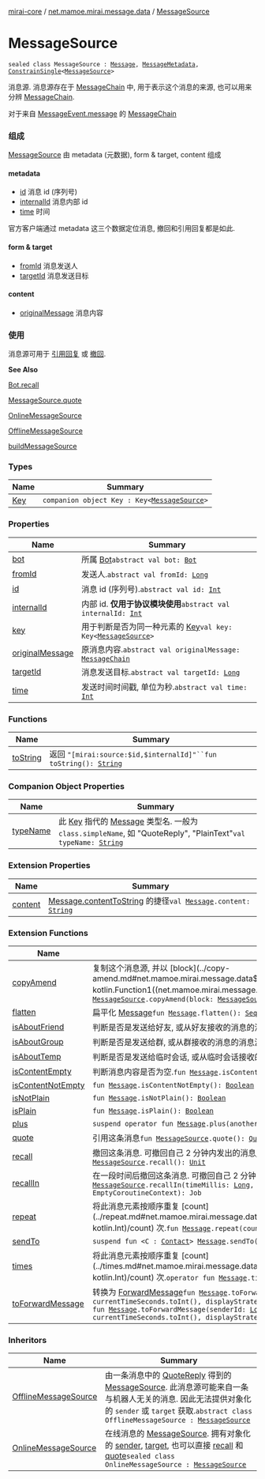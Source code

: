 [mirai-core](../../index.md) / [net.mamoe.mirai.message.data](../index.md) / [MessageSource](./index.md)

# MessageSource

`sealed class MessageSource : `[`Message`](../-message/index.md)`, `[`MessageMetadata`](../-message-metadata/index.md)`, `[`ConstrainSingle`](../-constrain-single/index.md)`<`[`MessageSource`](./index.md)`>`

消息源. 消息源存在于 [MessageChain](../-message-chain/index.md) 中, 用于表示这个消息的来源, 也可以用来分辨 [MessageChain](../-message-chain/index.md).

对于来自 [MessageEvent.message](../../net.mamoe.mirai.message/-message-event/message.md) 的 [MessageChain](../-message-chain/index.md)

### 组成

[MessageSource](./index.md) 由 metadata (元数据), form &amp; target, content 组成

#### metadata

* [id](id.md) 消息 id (序列号)
* [internalId](internal-id.md) 消息内部 id
* [time](time.md) 时间

官方客户端通过 metadata 这三个数据定位消息, 撤回和引用回复都是如此.

#### form &amp; target

* [fromId](from-id.md) 消息发送人
* [targetId](target-id.md) 消息发送目标

#### content

* [originalMessage](original-message.md) 消息内容

### 使用

消息源可用于 [引用回复](../-quote-reply/index.md) 或 [撤回](../../net.mamoe.mirai/-bot/recall.md).

**See Also**

[Bot.recall](../../net.mamoe.mirai/-bot/recall.md)

[MessageSource.quote](../quote.md)

[OnlineMessageSource](../-online-message-source/index.md)

[OfflineMessageSource](../-offline-message-source/index.md)

[buildMessageSource](../build-message-source.md)

### Types

| Name | Summary |
|---|---|
| [Key](-key/index.md) | `companion object Key : Key<`[`MessageSource`](./index.md)`>` |

### Properties

| Name | Summary |
|---|---|
| [bot](bot.md) | 所属 [Bot](../../net.mamoe.mirai/-bot/index.md)`abstract val bot: `[`Bot`](../../net.mamoe.mirai/-bot/index.md) |
| [fromId](from-id.md) | 发送人.`abstract val fromId: `[`Long`](https://kotlinlang.org/api/latest/jvm/stdlib/kotlin/-long/index.html) |
| [id](id.md) | 消息 id (序列号).`abstract val id: `[`Int`](https://kotlinlang.org/api/latest/jvm/stdlib/kotlin/-int/index.html) |
| [internalId](internal-id.md) | 内部 id. **仅用于协议模块使用**`abstract val internalId: `[`Int`](https://kotlinlang.org/api/latest/jvm/stdlib/kotlin/-int/index.html) |
| [key](key.md) | 用于判断是否为同一种元素的 [Key](../-message/-key/index.md)`val key: Key<`[`MessageSource`](./index.md)`>` |
| [originalMessage](original-message.md) | 原消息内容.`abstract val originalMessage: `[`MessageChain`](../-message-chain/index.md) |
| [targetId](target-id.md) | 消息发送目标.`abstract val targetId: `[`Long`](https://kotlinlang.org/api/latest/jvm/stdlib/kotlin/-long/index.html) |
| [time](time.md) | 发送时间时间戳, 单位为秒.`abstract val time: `[`Int`](https://kotlinlang.org/api/latest/jvm/stdlib/kotlin/-int/index.html) |

### Functions

| Name | Summary |
|---|---|
| [toString](to-string.md) | 返回 `"[mirai:source:$id,$internalId]"``fun toString(): `[`String`](https://kotlinlang.org/api/latest/jvm/stdlib/kotlin/-string/index.html) |

### Companion Object Properties

| Name | Summary |
|---|---|
| [typeName](type-name.md) | 此 [Key](../-message/-key/index.md) 指代的 [Message](../-message/index.md) 类型名. 一般为 `class.simpleName`, 如 "QuoteReply", "PlainText"`val typeName: `[`String`](https://kotlinlang.org/api/latest/jvm/stdlib/kotlin/-string/index.html) |

### Extension Properties

| Name | Summary |
|---|---|
| [content](../content.md) | [Message.contentToString](../-message/content-to-string.md) 的捷径`val `[`Message`](../-message/index.md)`.content: `[`String`](https://kotlinlang.org/api/latest/jvm/stdlib/kotlin/-string/index.html) |

### Extension Functions

| Name | Summary |
|---|---|
| [copyAmend](../copy-amend.md) | 复制这个消息源, 并以 [block](../copy-amend.md#net.mamoe.mirai.message.data$copyAmend(net.mamoe.mirai.message.data.MessageSource, kotlin.Function1((net.mamoe.mirai.message.data.MessageSourceAmender, kotlin.Unit)))/block) 修改`fun `[`MessageSource`](./index.md)`.copyAmend(block: `[`MessageSourceAmender`](../-message-source-amender/index.md)`.() -> `[`Unit`](https://kotlinlang.org/api/latest/jvm/stdlib/kotlin/-unit/index.html)`): `[`OfflineMessageSource`](../-offline-message-source/index.md) |
| [flatten](../flatten.md) | 扁平化 [Message](../-message/index.md)`fun `[`Message`](../-message/index.md)`.flatten(): `[`Sequence`](https://kotlinlang.org/api/latest/jvm/stdlib/kotlin.sequences/-sequence/index.html)`<`[`SingleMessage`](../-single-message.md)`>` |
| [isAboutFriend](../is-about-friend.md) | 判断是否是发送给好友, 或从好友接收的消息的消息源`fun `[`MessageSource`](./index.md)`.isAboutFriend(): `[`Boolean`](https://kotlinlang.org/api/latest/jvm/stdlib/kotlin/-boolean/index.html) |
| [isAboutGroup](../is-about-group.md) | 判断是否是发送给群, 或从群接收的消息的消息源`fun `[`MessageSource`](./index.md)`.isAboutGroup(): `[`Boolean`](https://kotlinlang.org/api/latest/jvm/stdlib/kotlin/-boolean/index.html) |
| [isAboutTemp](../is-about-temp.md) | 判断是否是发送给临时会话, 或从临时会话接收的消息的消息源`fun `[`MessageSource`](./index.md)`.isAboutTemp(): `[`Boolean`](https://kotlinlang.org/api/latest/jvm/stdlib/kotlin/-boolean/index.html) |
| [isContentEmpty](../is-content-empty.md) | 判断消息内容是否为空.`fun `[`Message`](../-message/index.md)`.isContentEmpty(): `[`Boolean`](https://kotlinlang.org/api/latest/jvm/stdlib/kotlin/-boolean/index.html) |
| [isContentNotEmpty](../is-content-not-empty.md) | `fun `[`Message`](../-message/index.md)`.isContentNotEmpty(): `[`Boolean`](https://kotlinlang.org/api/latest/jvm/stdlib/kotlin/-boolean/index.html) |
| [isNotPlain](../is-not-plain.md) | `fun `[`Message`](../-message/index.md)`.isNotPlain(): `[`Boolean`](https://kotlinlang.org/api/latest/jvm/stdlib/kotlin/-boolean/index.html) |
| [isPlain](../is-plain.md) | `fun `[`Message`](../-message/index.md)`.isPlain(): `[`Boolean`](https://kotlinlang.org/api/latest/jvm/stdlib/kotlin/-boolean/index.html) |
| [plus](../plus.md) | `suspend operator fun `[`Message`](../-message/index.md)`.plus(another: Flow<`[`Message`](../-message/index.md)`>): `[`MessageChain`](../-message-chain/index.md) |
| [quote](../quote.md) | 引用这条消息`fun `[`MessageSource`](./index.md)`.quote(): `[`QuoteReply`](../-quote-reply/index.md) |
| [recall](../recall.md) | 撤回这条消息. 可撤回自己 2 分钟内发出的消息, 和任意时间的群成员的消息.`suspend fun `[`MessageSource`](./index.md)`.recall(): `[`Unit`](https://kotlinlang.org/api/latest/jvm/stdlib/kotlin/-unit/index.html) |
| [recallIn](../recall-in.md) | 在一段时间后撤回这条消息. 可撤回自己 2 分钟内发出的消息, 和任意时间的群成员的消息.`fun `[`MessageSource`](./index.md)`.recallIn(timeMillis: `[`Long`](https://kotlinlang.org/api/latest/jvm/stdlib/kotlin/-long/index.html)`, coroutineContext: `[`CoroutineContext`](https://kotlinlang.org/api/latest/jvm/stdlib/kotlin.coroutines/-coroutine-context/index.html)` = EmptyCoroutineContext): Job` |
| [repeat](../repeat.md) | 将此消息元素按顺序重复 [count](../repeat.md#net.mamoe.mirai.message.data$repeat(net.mamoe.mirai.message.data.Message, kotlin.Int)/count) 次.`fun `[`Message`](../-message/index.md)`.repeat(count: `[`Int`](https://kotlinlang.org/api/latest/jvm/stdlib/kotlin/-int/index.html)`): `[`MessageChain`](../-message-chain/index.md) |
| [sendTo](../send-to.md) | `suspend fun <C : `[`Contact`](../../net.mamoe.mirai.contact/-contact/index.md)`> `[`Message`](../-message/index.md)`.sendTo(contact: C): `[`MessageReceipt`](../../net.mamoe.mirai.message/-message-receipt/index.md)`<C>` |
| [times](../times.md) | 将此消息元素按顺序重复 [count](../times.md#net.mamoe.mirai.message.data$times(net.mamoe.mirai.message.data.Message, kotlin.Int)/count) 次.`operator fun `[`Message`](../-message/index.md)`.times(count: `[`Int`](https://kotlinlang.org/api/latest/jvm/stdlib/kotlin/-int/index.html)`): `[`MessageChain`](../-message-chain/index.md) |
| [toForwardMessage](../to-forward-message.md) | 转换为 [ForwardMessage](../-forward-message/index.md)`fun `[`Message`](../-message/index.md)`.toForwardMessage(sender: `[`User`](../../net.mamoe.mirai.contact/-user/index.md)`, time: `[`Int`](https://kotlinlang.org/api/latest/jvm/stdlib/kotlin/-int/index.html)` = currentTimeSeconds.toInt(), displayStrategy: DisplayStrategy = DisplayStrategy): `[`ForwardMessage`](../-forward-message/index.md)<br>`fun `[`Message`](../-message/index.md)`.toForwardMessage(senderId: `[`Long`](https://kotlinlang.org/api/latest/jvm/stdlib/kotlin/-long/index.html)`, senderName: `[`String`](https://kotlinlang.org/api/latest/jvm/stdlib/kotlin/-string/index.html)`, time: `[`Int`](https://kotlinlang.org/api/latest/jvm/stdlib/kotlin/-int/index.html)` = currentTimeSeconds.toInt(), displayStrategy: DisplayStrategy = DisplayStrategy): `[`ForwardMessage`](../-forward-message/index.md) |

### Inheritors

| Name | Summary |
|---|---|
| [OfflineMessageSource](../-offline-message-source/index.md) | 由一条消息中的 [QuoteReply](../-quote-reply/index.md) 得到的 [MessageSource](./index.md). 此消息源可能来自一条与机器人无关的消息. 因此无法提供对象化的 `sender` 或 `target` 获取.`abstract class OfflineMessageSource : `[`MessageSource`](./index.md) |
| [OnlineMessageSource](../-online-message-source/index.md) | 在线消息的 [MessageSource](./index.md). 拥有对象化的 [sender](../-online-message-source/sender.md), [target](../-online-message-source/target.md), 也可以直接 [recall](../../net.mamoe.mirai.message/recall.md) 和 [quote](../../net.mamoe.mirai.message/quote.md)`sealed class OnlineMessageSource : `[`MessageSource`](./index.md) |
